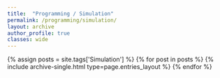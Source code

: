 ```yaml
---
title:  "Programming / Simulation"
permalink: /programming/simulation/
layout: archive
author_profile: true
classes: wide
---
```


{% assign posts = site.tags['Simulation'] %}
{% for post in posts %} {% include archive-single.html type=page.entries_layout %} {% endfor %}